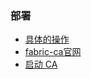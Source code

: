 ### 部署
- [具体的操作](https://mubu.com/doc/1g8o4_TG2c)
- [fabric-ca官网](https://hyperledger-fabric-ca.readthedocs.io/en/release-1.3/users-guide.html)
- [启动 CA](https://mubu.com/doc/1g8o4_TG2c)
